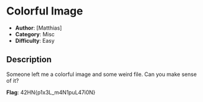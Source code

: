 # Colorful Image
- **Author**: [Matthias]
- **Category**: Misc
- **Difficulty**: Easy 
## Description
Someone left me a colorful image and some weird file. Can you make sense of it?

**Flag**: 42HN{p1x3L_m4N1puL47i0N}